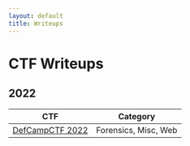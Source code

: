 ```yaml
---
layout: default
title: Writeups
---
```


# CTF Writeups

## 2022
| CTF | Category |
|---|---|
| [DefCampCTF 2022](../_posts/2022-02-13-DefCampCTF2022.md) | Forensics, Misc, Web |
